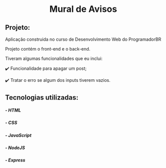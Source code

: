 <h1 align="center">Mural de Avisos</h1>
<h2>Projeto:</h2>
<p>Aplicação construida no curso de Desenvolvimento Web do ProgramadorBR</p>
<p>Projeto contém o front-end e o back-end.</p>
<p>Tiveram algumas funcionalidades que eu inclui:</p>
<p> ✔️ Funcionalidade para apagar um post;</p>
<p> ✔️ Tratar o erro se algum dos inputs tiverem vazios.</p>
<h2>Tecnologias utilizadas:</h2>
<h5> - HTML</h5>
<h5> - CSS</h5>
<h5> - JavaScript</h5>
<h5> - NodeJS</h5>
<h5> - Express</h5>
